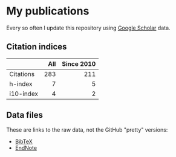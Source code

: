 # My publications

Every so often I update this repository using [Google Scholar][1] data.

## Citation indices

|   | All | Since 2010 |
|---|----:|-----------:|
| Citations | 283 | 211 |
| h-index | 7 | 5 |
| i10-index | 4 | 2 |

## Data files

These are links to the raw data, not the GitHub "pretty" versions:

* [BibTeX][2]
* [EndNote][3]

[1]: http://scholar.google.co.uk/citations?user=lIcRrmQAAAAJ&hl=en
[2]: https://raw.githubusercontent.com/hainesr/publications/master/RobertHaines.bib
[3]: https://raw.githubusercontent.com/hainesr/publications/master/RobertHaines.enw
